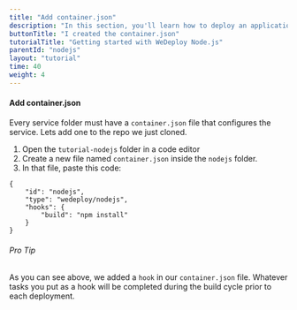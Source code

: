 ```yaml
---
title: "Add container.json"
description: "In this section, you'll learn how to deploy an application using WeDeploy Node.js."
buttonTitle: "I created the container.json"
tutorialTitle: "Getting started with WeDeploy Node.js"
parentId: "nodejs"
layout: "tutorial"
time: 40
weight: 4
---
```


#### Add container.json

Every service folder must have a `container.json` file that configures the service. Lets add one to the repo we just cloned. 

1. Open the `tutorial-nodejs` folder in a code editor
2. Create a new file named `container.json` inside the `nodejs` folder.
3. In that file, paste this code:

```application/json
{
	"id": "nodejs",
	"type": "wedeploy/nodejs",
	"hooks": {
		"build": "npm install"
	}
}

```

<aside>

###### <span class="icon-16-star"></span> Pro Tip

As you can see above, we added a `hook` in our `container.json` file. Whatever tasks you put as a hook will be completed during the build cycle prior to each deployment. 

</aside>
